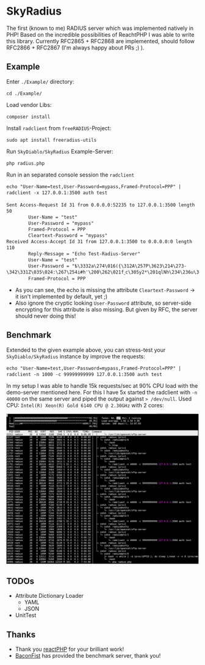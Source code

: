 # SkyRadius

The first (known to me) RADIUS server which was implemented natively in PHP! Based on the incredible
possibilities of ReachtPHP I was able to write this library. Currently RFC2865 + RFC2868 are implemented,
should follow RFC2866 + RFC2867 (I'm always happy about PRs ;) ).

## Example

Enter `./Example/` directory:

```
cd ./Example/
```

Load vendor Libs:

```
composer install
```

Install `radclient` from `freeRADIUS`-Project:

```
sudo apt install freeradius-utils
```

Run `SkyDiablo/SkyRadius` Example-Server:

```
php radius.php
```

Run in an separated console session the `radclient`

```
echo "User-Name=test,User-Password=mypass,Framed-Protocol=PPP" | radclient -x 127.0.0.1:3500 auth test

Sent Access-Request Id 31 from 0.0.0.0:52235 to 127.0.0.1:3500 length 50
        User-Name = "test"
        User-Password = "mypass"
        Framed-Protocol = PPP
        Cleartext-Password = "mypass"
Received Access-Accept Id 31 from 127.0.0.1:3500 to 0.0.0.0:0 length 110
        Reply-Message = "Echo Test-Radius-Server"
        User-Name = "test"
        User-Password = "ѣ\3332a\274\016({\312A\257P\3623\214\273-\342\331Z\035\024:\267\254i#h'\200\262\021f˷c\305y2*\201qlNh\234\236u\377\207"
        Framed-Protocol = PPP 
```

* As you can see, the echo is missing the attribute `Cleartext-Password` -> it isn't implemented by default, yet ;)
* Also ignore the cryptic looking `User-Password` attribute, so server-side encrypting for this attribute is also missing. But given by RFC, the server should never doing this! 

## Benchmark

Extended to the given example above, you can stress-test your `SkyDiablo/SkyRadius` instance by improve the requests:

```
echo "User-Name=test,User-Password=mypass,Framed-Protocol=PPP" | radclient -n 1000 -c 99999999999 127.0.0.1:3500 auth test
```

In my setup I was able to handle 15k requests/sec at 90% CPU load with the demo-server mentioned here. For this I have 
5x started the radclient with `-n 40000` on the same server and piped the output against `> /dev/null`. Used CPU: `Intel(R) Xeon(R) Gold 6140 CPU @ 2.30GHz` with 2 cores:

![15k Benchmark Test](./Example/15k-test-result.png?raw=true "15k Benchmark Test")

## TODOs

- Attribute Dictionary Loader
  - YAML
  - JSON
- UnitTest

## Thanks

- Thank you [reactPHP](https://reactphp.org/) for your brilliant work!
- [BaconFist](https://github.com/BaconFist) has provided the benchmark server, thank you!